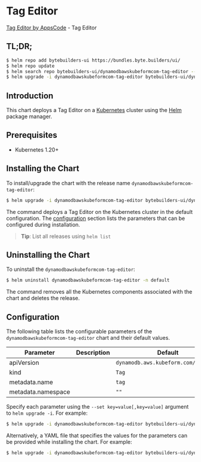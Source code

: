 # Tag Editor

[Tag Editor by AppsCode](https://byte.builders) - Tag Editor

## TL;DR;

```bash
$ helm repo add bytebuilders-ui https://bundles.byte.builders/ui/
$ helm repo update
$ helm search repo bytebuilders-ui/dynamodbawskubeformcom-tag-editor --version=v0.4.18
$ helm upgrade -i dynamodbawskubeformcom-tag-editor bytebuilders-ui/dynamodbawskubeformcom-tag-editor -n default --create-namespace --version=v0.4.18
```

## Introduction

This chart deploys a Tag Editor on a [Kubernetes](http://kubernetes.io) cluster using the [Helm](https://helm.sh) package manager.

## Prerequisites

- Kubernetes 1.20+

## Installing the Chart

To install/upgrade the chart with the release name `dynamodbawskubeformcom-tag-editor`:

```bash
$ helm upgrade -i dynamodbawskubeformcom-tag-editor bytebuilders-ui/dynamodbawskubeformcom-tag-editor -n default --create-namespace --version=v0.4.18
```

The command deploys a Tag Editor on the Kubernetes cluster in the default configuration. The [configuration](#configuration) section lists the parameters that can be configured during installation.

> **Tip**: List all releases using `helm list`

## Uninstalling the Chart

To uninstall the `dynamodbawskubeformcom-tag-editor`:

```bash
$ helm uninstall dynamodbawskubeformcom-tag-editor -n default
```

The command removes all the Kubernetes components associated with the chart and deletes the release.

## Configuration

The following table lists the configurable parameters of the `dynamodbawskubeformcom-tag-editor` chart and their default values.

|     Parameter      | Description |                     Default                     |
|--------------------|-------------|-------------------------------------------------|
| apiVersion         |             | <code>dynamodb.aws.kubeform.com/v1alpha1</code> |
| kind               |             | <code>Tag</code>                                |
| metadata.name      |             | <code>tag</code>                                |
| metadata.namespace |             | <code>""</code>                                 |


Specify each parameter using the `--set key=value[,key=value]` argument to `helm upgrade -i`. For example:

```bash
$ helm upgrade -i dynamodbawskubeformcom-tag-editor bytebuilders-ui/dynamodbawskubeformcom-tag-editor -n default --create-namespace --version=v0.4.18 --set apiVersion=dynamodb.aws.kubeform.com/v1alpha1
```

Alternatively, a YAML file that specifies the values for the parameters can be provided while
installing the chart. For example:

```bash
$ helm upgrade -i dynamodbawskubeformcom-tag-editor bytebuilders-ui/dynamodbawskubeformcom-tag-editor -n default --create-namespace --version=v0.4.18 --values values.yaml
```
